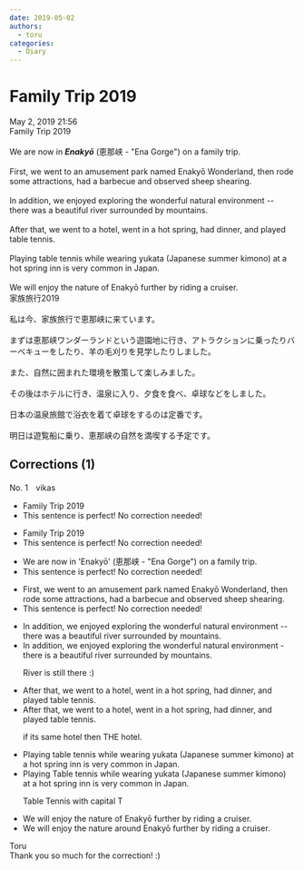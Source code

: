 ```yaml
---
date: 2019-05-02
authors:
  - toru
categories:
  - Diary
---
```


<h1 id="subject_show">Family Trip 2019</h1>
<div class="date">May 2, 2019 21:56</div>
<div id="post"><div id="body_show_ori">
Family Trip 2019<br/><br/>We are now in <strong><em>Enakyō</em></strong> (恵那峡 - "Ena Gorge") on a family trip.<br/><br/>First, we went to an amusement park named Enakyō Wonderland, then rode some attractions, had a barbecue and observed sheep shearing.<br/><br/>In addition, we enjoyed exploring the wonderful natural environment -- there was a beautiful river surrounded by mountains.<br/><br/>After that, we went to a hotel, went in a hot spring, had dinner, and played table tennis.<br/><br/>Playing table tennis while wearing yukata (Japanese summer kimono) at a hot spring inn is very common in Japan.<br/><br/>We will enjoy the nature of Enakyō further by riding a cruiser.
</div></div>

<!-- more -->

<div id="post_ja"><div id="body_show_mo">
家族旅行2019<br/><br/>私は今、家族旅行で恵那峡に来ています。<br/><br/>まずは恵那峡ワンダーランドという遊園地に行き、アトラクションに乗ったりバーベキューをしたり、羊の毛刈りを見学したりしました。<br/><br/>また、自然に囲まれた環境を散策して楽しみました。<br/><br/>その後はホテルに行き、温泉に入り、夕食を食べ、卓球などをしました。<br/><br/>日本の温泉旅館で浴衣を着て卓球をするのは定番です。<br/><br/>明日は遊覧船に乗り、恵那峡の自然を満喫する予定です。
</div></div>

## Corrections (1)
<div id="block"><div class="first_name"> No. 1　<span class="just_name">vikas</span></div><div id="block2">
<ul class="correction_field">
<li class="incorrect">Family Trip 2019</li>
<li class="corrected perfect">This sentence is perfect! No correction needed!</li>
</ul>
<ul class="correction_field">
<li class="incorrect">Family Trip 2019</li>
<li class="corrected perfect">This sentence is perfect! No correction needed!</li>
</ul>
<ul class="correction_field">
<li class="incorrect">We are now in 'Enakyō' (恵那峡 - "Ena Gorge") on a family trip.</li>
<li class="corrected perfect">This sentence is perfect! No correction needed!</li>
</ul>
<ul class="correction_field">
<li class="incorrect">First, we went to an amusement park named Enakyō Wonderland, then rode some attractions, had a barbecue and observed sheep shearing.</li>
<li class="corrected perfect">This sentence is perfect! No correction needed!</li>
</ul>
<ul class="correction_field">
<li class="incorrect">In addition, we enjoyed exploring the wonderful natural environment -- there was a beautiful river surrounded by mountains.</li>
<li class="corrected correct">
In addition, we enjoyed exploring the wonderful natural environment - there is a beautiful river surrounded by mountains.
<p class="correction_comment">River is still there :)</p>
</li>
</ul>
<ul class="correction_field">
<li class="incorrect">After that, we went to a hotel, went in a hot spring, had dinner, and played table tennis.</li>
<li class="corrected correct">
After that, we went to a hotel, went in a hot spring, had dinner, and played table tennis.
<p class="correction_comment">if its same hotel then THE hotel.</p>
</li>
</ul>
<ul class="correction_field">
<li class="incorrect">Playing table tennis while wearing yukata (Japanese summer kimono) at a hot spring inn is very common in Japan.</li>
<li class="corrected correct">
Playing Table tennis while wearing yukata (Japanese summer kimono) at a hot spring inn is very common in Japan.
<p class="correction_comment">Table Tennis with capital T</p>
</li>
</ul>
<ul class="correction_field">
<li class="incorrect">We will enjoy the nature of Enakyō further by riding a cruiser.</li>
<li class="corrected correct">
We will enjoy the nature around Enakyō further by riding a cruiser.
</li>
</ul>
</div><div class="name"><span class="just_name">Toru</span><br>
Thank you so much for the correction! :)
</div>
</div>
